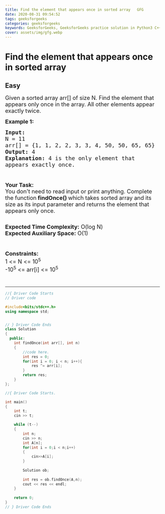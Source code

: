 ```yaml
---
title: Find the element that appears once in sorted array   GFG
date: 2020-08-31 09:54:52
tags: geeksforgeeks
categories: geeksforgeeks
keywords: GeeksforGeeks, GeeksforGeeks practice solution in Python3 C++ Java, Find the element that appears once in sorted array - GFG solution
cover: assets/img/gfg.webp
---
```



# Find the element that appears once in sorted array
## Easy
<div class="problems_problem_content__Xm_eO"><p><span style="font-size:18px">Given a sorted array arr[] of size N. Find the element that appears only once in the array. All other elements appear exactly twice.&nbsp;</span></p>

<p><strong><span style="font-size:18px">Example 1:</span></strong></p>

<pre><span style="font-size:18px"><strong>Input:</strong>
N = 11
arr[] = {1, 1, 2, 2, 3, 3, 4, 50, 50, 65, 65}
<strong>Output:</strong> 4
<strong>Explanation:</strong> 4 is the only element that 
appears exactly once.</span></pre>

<p>&nbsp;</p>

<p><span style="font-size:18px"><strong>Your Task: &nbsp;</strong><br>
You don't need to read input or print anything. Complete the function<strong> findOnce() </strong>which takes sorted array and its size as its input parameter and returns the element that appears only once.&nbsp;</span></p>

<p><br>
<span style="font-size:18px"><strong>Expected Time Complexity:</strong> O(log N)<br>
<strong>Expected Auxiliary Space:</strong> O(1)</span></p>

<p>&nbsp;</p>

<p><span style="font-size:18px"><strong>Constraints:</strong><br>
1&nbsp;&lt;= N &lt;= 10<sup>5</sup><br>
-10<sup>5</sup>&nbsp;&lt;= arr[i] &lt;=&nbsp;10<sup>5</sup></span></p>

<p>&nbsp;</p>
</div>

---




```cpp
//{ Driver Code Starts
// Driver code

#include<bits/stdc++.h>
using namespace std;


// } Driver Code Ends
class Solution
{
  public:
    int findOnce(int arr[], int n)
    {
        //code here.
        int res = 0;
        for(int i = 0; i < n; i++){
            res ^= arr[i];
        }
        return res;
    }
};

//{ Driver Code Starts.

int main()
{
    int t;
    cin >> t;

    while (t--)
    {
        int n;
        cin >> n;
        int A[n];
        for(int i = 0;i < n;i++)
        {
            cin>>A[i];
        }
        
        Solution ob;
        
        int res = ob.findOnce(A,n);
        cout << res << endl;
    }
    
    return 0;
}
// } Driver Code Ends
```
